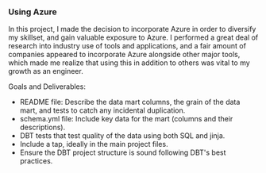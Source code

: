 ### Using Azure

In this project, I made the decision to incorporate Azure in order to diversify my skillset, and gain valuable exposure to Azure. I performed a great deal of research into industry use of tools and applications, and a fair amount of companies appeared to incorporate Azure alongside other major tools, which made me realize that using this in addition to others was vital to my growth as an engineer. 

Goals and Deliverables:

- README file: Describe the data mart columns, the grain of the data mart, and tests to catch any incidental duplication.
- schema.yml file: Include key data for the mart (columns and their descriptions).
- DBT tests that test quality of the data using both SQL and jinja.
- Include a tap, ideally in the main project files.
- Ensure the DBT project structure is sound following DBT's best practices.